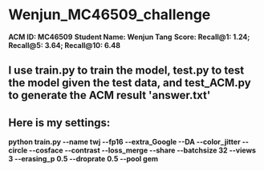 # Wenjun_MC46509_challenge
**ACM ID: MC46509**
**Student Name: Wenjun Tang**
**Score: Recall@1: 1.24; Recall@5: 3.64; Recall@10: 6.48**
## I use train.py to train the model, test.py to test the model given the test data, and test_ACM.py to generate the ACM result 'answer.txt'
## Here is my settings:
**python train.py --name twj --fp16 --extra_Google --DA --color_jitter --circle --cosface --contrast --loss_merge --share --batchsize 32 --views 3 --erasing_p 0.5 --droprate 0.5 --pool gem**

